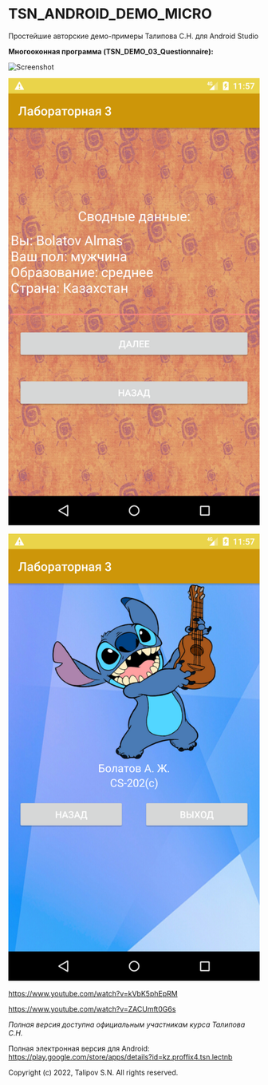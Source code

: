 # TSN_ANDROID_DEMO_MICRO
Простейшие авторские демо-примеры Талипова С.Н. для Android Studio

**Многооконная программа (TSN_DEMO_03_Questionnaire):**

![Screenshot](Screenshot1.png)

![Screenshot](Screenshot2.png)

![Screenshot](Screenshot3.png)

https://www.youtube.com/watch?v=kVbK5phEpRM

https://www.youtube.com/watch?v=ZACUmft0G6s


_Полная версия доступна официальным участникам курса Талипова С.Н._

Полная электронная версия для Android: https://play.google.com/store/apps/details?id=kz.proffix4.tsn.lectnb

Copyright (c) 2022, Talipov S.N.
All rights reserved.

